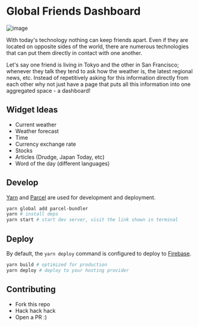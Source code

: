 # Global Friends Dashboard

![image](https://user-images.githubusercontent.com/16504501/45583993-c5e14680-b880-11e8-902e-009d8e5f3d42.png)

With today's technology nothing can keep friends apart. Even if they are located on opposite sides of the world, there are numerous technologies that can put them directly in contact with one another.

Let's say one friend is living in Tokyo and the other in San Francisco; whenever they talk they tend to ask how the weather is, the latest regional news, etc. Instead of repetitively asking for this information directly from each other why not just have a page that puts all this information into one aggregated space - a dashboard!


## Widget Ideas

* Current weather
* Weather forecast
* Time
* Currency exchange rate
* Stocks
* Articles (Drudge, Japan Today, etc)
* Word of the day (different languages)

## Develop

[Yarn](https://yarnpkg.com/en/) and [Parcel](https://parceljs.org/) are used for development and deployment.

```bash
yarn global add parcel-bundler
yarn # install deps
yarn start # start dev server, visit the link shown in terminal
```

## Deploy

By default, the `yarn deploy` command is configured to deploy to [Firebase](https://www.firebase.com).

```bash
yarn build # optimized for production
yarn deploy # deploy to your hosting provider
```

## Contributing

* Fork this repo
* Hack hack hack
* Open a PR :)
